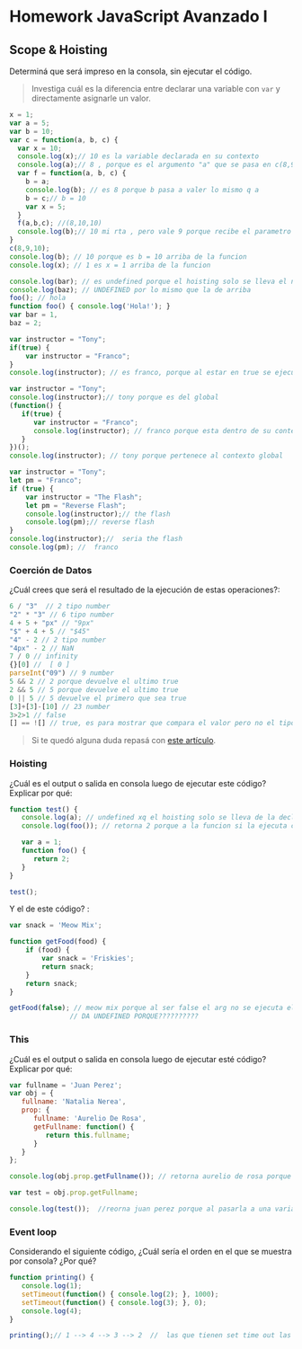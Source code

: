 
# Homework JavaScript Avanzado I

## Scope & Hoisting

Determiná que será impreso en la consola, sin ejecutar el código.

> Investiga cuál es la diferencia entre declarar una variable con `var` y directamente asignarle un valor.

```javascript
x = 1; 
var a = 5;
var b = 10;
var c = function(a, b, c) {
  var x = 10;
  console.log(x);// 10 es la variable declarada en su contexto
  console.log(a);// 8 , porque es el argumento "a" que se pasa en c(8,9,10)
  var f = function(a, b, c) {
    b = a;
    console.log(b); // es 8 porque b pasa a valer lo mismo q a 
    b = c;// b = 10
    var x = 5;
  }
  f(a,b,c); //(8,10,10)
  console.log(b);// 10 mi rta , pero vale 9 porque recibe el parametro puro, ya que la funcion f ya finalizo
}
c(8,9,10);
console.log(b); // 10 porque es b = 10 arriba de la funcion
console.log(x); // 1 es x = 1 arriba de la funcion
```

```javascript
console.log(bar); // es undefined porque el hoisting solo se lleva el nombre en la primera ppasada.
console.log(baz); // UNDEFINED por lo mismo que la de arriba
foo(); // hola
function foo() { console.log('Hola!'); } 
var bar = 1,
baz = 2;
```

```javascript
var instructor = "Tony";
if(true) {
    var instructor = "Franco";
}
console.log(instructor); // es franco, porque al estar en true se ejecuta el IF, y como esta en el mismo contexto se modifica
```

```javascript
var instructor = "Tony";
console.log(instructor);// tony porque es del global
(function() {
   if(true) {
      var instructor = "Franco";
      console.log(instructor); // franco porque esta dentro de su contexto
   }
})();
console.log(instructor); // tony porque pertenece al contexto global
```

```javascript
var instructor = "Tony"; 
let pm = "Franco";
if (true) {
    var instructor = "The Flash";
    let pm = "Reverse Flash";
    console.log(instructor);// the flash
    console.log(pm);// reverse flash
}
console.log(instructor);//  seria the flash
console.log(pm); //  franco
```
### Coerción de Datos

¿Cuál crees que será el resultado de la ejecución de estas operaciones?:

```javascript
6 / "3"  // 2 tipo number
"2" * "3" // 6 tipo number
4 + 5 + "px" // "9px"
"$" + 4 + 5 // "$45"
"4" - 2 // 2 tipo number
"4px" - 2 // NaN 
7 / 0 // infinity 
{}[0] //  [ 0 ]  
parseInt("09") // 9 number
5 && 2 // 2 porque devuelve el ultimo true
2 && 5 // 5 porque devuelve el ultimo true
0 || 5 // 5 devuelve el primero que sea true
[3]+[3]-[10] // 23 number
3>2>1 // false 
[] == ![] // true, es para mostrar que compara el valor pero no el tipo de datos, si fuera === ahi si daria false
```

> Si te quedó alguna duda repasá con [este artículo](http://javascript.info/tutorial/object-conversion).


### Hoisting

¿Cuál es el output o salida en consola luego de ejecutar este código? Explicar por qué:

```javascript
function test() {
   console.log(a); // undefined xq el hoisting solo se lleva de la declaracion de la variable
   console.log(foo()); // retorna 2 porque a la funcion si la ejecuta con su contenido

   var a = 1;
   function foo() {
      return 2;
   }
}

test();
```

Y el de este código? :

```javascript
var snack = 'Meow Mix';

function getFood(food) {
    if (food) {
        var snack = 'Friskies';
        return snack;
    }
    return snack;
}

getFood(false); // meow mix porque al ser false el arg no se ejecuta el if y no se modifica snack
               // DA UNDEFINED PORQUE??????????
```


### This

¿Cuál es el output o salida en consola luego de ejecutar esté código? Explicar por qué:

```javascript
var fullname = 'Juan Perez';
var obj = {
   fullname: 'Natalia Nerea',
   prop: {
      fullname: 'Aurelio De Rosa',
      getFullname: function() {
         return this.fullname;
      }
   }
};

console.log(obj.prop.getFullname()); // retorna aurelio de rosa porque el this hace referencia al obj donde se encuentra

var test = obj.prop.getFullname;

console.log(test());  //reorna juan perez porque al pasarla a una variable y consologuear usa la funcion extraida y se aplica en el contexto fuera de la funcion
```

### Event loop

Considerando el siguiente código, ¿Cuál sería el orden en el que se muestra por consola? ¿Por qué?

```javascript
function printing() {
   console.log(1);
   setTimeout(function() { console.log(2); }, 1000);
   setTimeout(function() { console.log(3); }, 0);
   console.log(4);
}

printing();// 1 --> 4 --> 3 --> 2  //  las que tienen set time out las delega y las trae al final de todo, por mas de que sea 0 el set.
```
